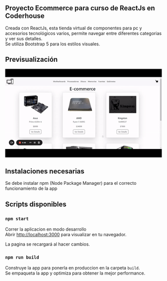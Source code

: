 ## Proyecto Ecommerce para curso de ReactJs en Coderhouse
Creada con ReactJs, esta tienda virtual de componentes para pc y accesorios tecnológicos varios, permite navegar entre diferentes categorias y ver sus detalles.\
Se utiliza Bootstrap 5 para los estilos visuales.

## Previsualización

![](https://github.com/gonzalobestoso/ecommerce/blob/main/ecommerce.gif)


## Instalaciones necesarias
Se debe instalar npm (Node Package Manager) para el correcto funcionamiento de la app

## Scripts disponibles

### `npm start`

Correr la aplicacion en modo desarrollo\
Abrir [http://localhost:3000](http://localhost:3000) para visualizar en tu navegador.

La pagina se recargará al hacer cambios.

### `npm run build`

Construye la app para ponerla en produccion en la carpeta `build`.\
Se empaqueta la app  y optimiza para obtener la mejor performance.






